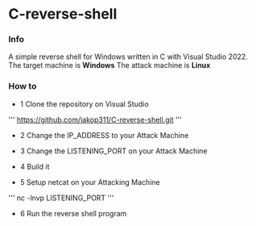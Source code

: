 # C-reverse-shell

### Info

A simple reverse shell for Windows written in C with Visual Studio 2022.
The target machine is **Windows**
The attack machine is **Linux**

### How to

* 1 Clone the repository on Visual Studio

'''
https://github.com/jakop311/C-reverse-shell.git
'''

* 2 Change the IP_ADDRESS to your Attack Machine

* 3 Change the LISTENING_PORT on your Attack Machine

* 4 Build it

* 5 Setup netcat on your Attacking Machine

'''
nc -lnvp LISTENING_PORT
'''

* 6 Run the reverse shell program
